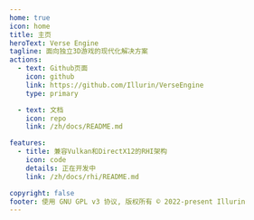 ```yaml
---
home: true
icon: home
title: 主页
heroText: Verse Engine
tagline: 面向独立3D游戏的现代化解决方案
actions:
  - text: Github页面
    icon: github
    link: https://github.com/Illurin/VerseEngine
    type: primary

  - text: 文档
    icon: repo
    link: /zh/docs/README.md

features:
  - title: 兼容Vulkan和DirectX12的RHI架构
    icon: code
    details: 正在开发中
    link: /zh/docs/rhi/README.md

copyright: false
footer: 使用 GNU GPL v3 协议, 版权所有 © 2022-present Illurin
---
```


